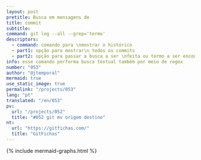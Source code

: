 ```yaml
---
layout: post
pretitle: Busca em mensagens de
title: commit
subtitle: 
command: git log --all --grep='termo'
descriptors:
  - command: comando para \nmostrar o histórico
  - part1: opção para mostrar\n todos os commits
  - part2: opção para passar a busca a ser \nfeita ou termo a ser encontrado
info: esse comando performa busca textual também por meio de regex
number: "053"
author: "@jtemporal"
mermaid: true
use_static_image: true
permalink: "/projects/053"
lang: "pt"
translated: "/en/053"
pv:
  url: "/projects/052"
  title: "#052 git mv origem destino"
nt:
  url: "https://gitfichas.com/"
  title: "GitFichas"
---
```


{% include mermaid-graphs.html %}